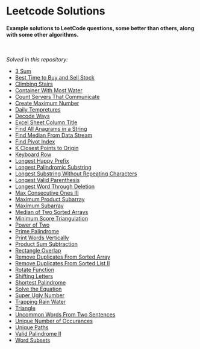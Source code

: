 <h1>Leetcode Solutions</h1>
<h4>Example solutions to LeetCode questions, some better than others, along with some other algorithms.</h4>
<br>
<p><i>Solved in this repository:</i></p>
<ul>
  <li><a href="https://leetcode.com/problems/3sum/">3 Sum</a></li>
  <li><a href="https://leetcode.com/problems/best-time-to-buy-and-sell-stock/">Best Time to Buy and Sell Stock</a></li>
  <li><a href="https://leetcode.com/problems/climbing-stairs/">Climbing Stairs</a></li>
  <li><a href="https://leetcode.com/problems/container-with-most-water/">Container With Most Water</a></li>
  <li><a href="https://leetcode.com/problems/count-servers-that-communicate/">Count Servers That Communicate</a></li>
  <li><a href="https://leetcode.com/problems/create-maximum-number/">Create Maximum Number</a></li>
  <li><a href="https://leetcode.com/problems/daily-temperatures/">Daily Tempretures</a></li>
  <li><a href="https://leetcode.com/problems/decode-ways/">Decode Ways</a></li>
  <li><a href="https://leetcode.com/problems/excel-sheet-column-title/">Excel Sheet Column Title</a></li>
  <li><a href="https://leetcode.com/problems/find-all-anagrams-in-a-string/">Find All Anagrams in a String</a></li>
  <li><a href="https://leetcode.com/problems/find-median-from-data-stream/">Find Median From Data Stream</a></li>
  <li><a href="https://leetcode.com/problems/find-pivot-index/">Find Pivot Index</a></li>
  <li><a href="https://leetcode.com/problems/k-closest-points-to-origin/">K Closest Points to Origin</a></li>
  <li><a href="https://leetcode.com/problems/keyboard-row/">Keyboard Row</a></li>
  <li><a href="https://leetcode.com/problems/longest-happy-prefix/">Longest Happy Prefix</a></li>
  <li><a href="https://leetcode.com/problems/longest-palindromic-substring/">Longest Palindromic Substring</a></li>
  <li><a href="https://leetcode.com/problems/longest-substring-without-repeating-characters/">Longest Substring Without Repeating Characters</a></li>
  <li><a href="https://leetcode.com/problems/longest-valid-parentheses/">Longest Valid Parenthesis</a></li>
  <li><a href="https://leetcode.com/problems/longest-word-in-dictionary-through-deleting/">Longest Word Through Deletion</a></li>
  <li><a href="https://leetcode.com/problems/max-consecutive-ones-iii/">Max Consecutive Ones III</a></li>
  <li><a href="https://leetcode.com/problems/maximum-product-subarray/">Maximum Product Subarray</a></li>
  <li><a href="https://leetcode.com/problems/maximum-subarray/">Maximum Subarray</a></li>
  <li><a href="https://leetcode.com/problems/median-of-two-sorted-arrays/">Median of Two Sorted Arrays</a></li>
  <li><a href="https://leetcode.com/problems/minimum-score-triangulation-of-polygon/">Minimum Score Triangulation</a></li>
  <li><a href="https://leetcode.com/problems/power-of-two/">Power of Two</a></li>
  <li><a href="https://leetcode.com/problems/prime-palindrome/">Prime Palindrome</a></li>
  <li><a href="https://leetcode.com/problems/print-words-vertically/">Print Words Vertically</a></li>
  <li><a href="https://leetcode.com/problems/subtract-the-product-and-sum-of-digits-of-an-integer/">Product Sum Subtraction</a></li>
  <li><a href="https://leetcode.com/problems/rectangle-overlap/">Rectangle Overlap</a></li>
  <li><a href="https://leetcode.com/problems/remove-duplicates-from-sorted-array/">Remove Duplicates From Sorted Array</a></li>
  <li><a href="https://leetcode.com/problems/remove-duplicates-from-sorted-list-ii/">Remove Duplicates From Sorted List II</a></li>
  <li><a href="https://leetcode.com/problems/rotate-function/">Rotate Function</a></li>
  <li><a href="https://leetcode.com/problems/shifting-letters/">Shifting Letters</a></li>
  <li><a href="https://leetcode.com/problems/shortest-palindrome/">Shortest Palindrome</a></li>
  <li><a href="https://leetcode.com/problems/solve-the-equation/">Solve the Equation</a></li>
  <li><a href="https://leetcode.com/problems/super-ugly-number/">Super Ugly Number</a></li>
  <li><a href="https://leetcode.com/problems/trapping-rain-water/">Trapping Rain Water</a></li>
  <li><a href="https://leetcode.com/problems/triangle/">Triangle</a></li>
  <li><a href="https://leetcode.com/problems/uncommon-words-from-two-sentences/">Uncommon Words From Two Sentences</a></li>
  <li><a href="https://leetcode.com/problems/unique-number-of-occurrences/">Unique Number of Occurances</a></li>
  <li><a href="https://leetcode.com/problems/unique-paths/">Unique Paths</a></li>
  <li><a href="https://leetcode.com/problems/valid-palindrome-ii/">Valid Palindrome II</a></li>
  <li><a href="https://leetcode.com/problems/word-subsets/">Word Subsets</a></li>
</ul>
